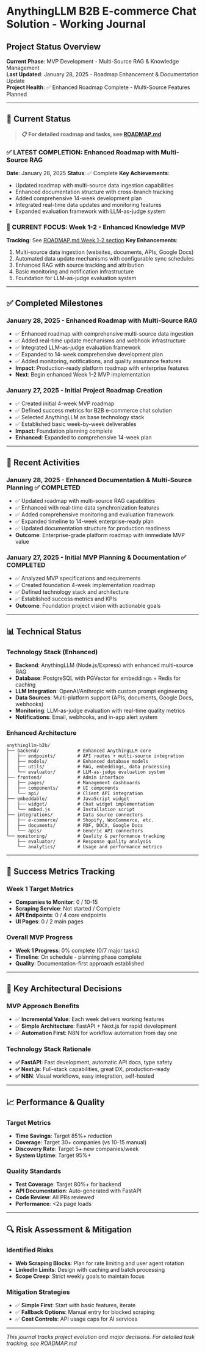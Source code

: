 # AnythingLLM B2B E-commerce Chat Solution - Working Journal

## Project Status Overview

**Current Phase**: MVP Development - Multi-Source RAG & Knowledge Management  
**Last Updated**: January 28, 2025 - Roadmap Enhancement & Documentation Update  
**Project Health**: ✅ Enhanced Roadmap Complete - Multi-Source Features Planned

---

## 🎯 Current Status

> **📋 For detailed roadmap and tasks, see [ROADMAP.md](ROADMAP.md)**

### ✅ LATEST COMPLETION: Enhanced Roadmap with Multi-Source RAG  
**Date**: January 28, 2025
**Status**: ✅ Complete
**Key Achievements**:
- Updated roadmap with multi-source data ingestion capabilities
- Enhanced documentation structure with cross-branch tracking
- Added comprehensive 14-week development plan
- Integrated real-time data updates and monitoring features
- Expanded evaluation framework with LLM-as-judge system

### 🎯 CURRENT FOCUS: Week 1-2 - Enhanced Knowledge MVP
**Tracking**: See [ROADMAP.md Week 1-2 section](ROADMAP.md#week-1-2-mvp-for-internal-testing-days-1-14)
**Key Enhancements**:
1. Multi-source data ingestion (websites, documents, APIs, Google Docs)
2. Automated data update mechanisms with configurable sync schedules
3. Enhanced RAG with source tracking and attribution
4. Basic monitoring and notification infrastructure
5. Foundation for LLM-as-judge evaluation system

---

## ✅ Completed Milestones

### January 28, 2025 - Enhanced Roadmap with Multi-Source RAG
- ✅ Enhanced roadmap with comprehensive multi-source data ingestion
- ✅ Added real-time update mechanisms and webhook infrastructure
- ✅ Integrated LLM-as-judge evaluation framework
- ✅ Expanded to 14-week comprehensive development plan
- ✅ Added monitoring, notifications, and quality assurance features
- **Impact**: Production-ready platform roadmap with enterprise features
- **Next**: Begin enhanced Week 1-2 MVP implementation

### January 27, 2025 - Initial Project Roadmap Creation
- ✅ Created initial 4-week MVP roadmap
- ✅ Defined success metrics for B2B e-commerce chat solution
- ✅ Selected AnythingLLM as base technology stack
- ✅ Established basic week-by-week deliverables
- **Impact**: Foundation planning complete
- **Enhanced**: Expanded to comprehensive 14-week plan

---

## 🔄 Recent Activities

### January 28, 2025 - Enhanced Documentation & Multi-Source Planning ✅ COMPLETED
- ✅ Updated roadmap with multi-source RAG capabilities
- ✅ Enhanced with real-time data synchronization features
- ✅ Added comprehensive monitoring and evaluation framework
- ✅ Expanded timeline to 14-week enterprise-ready plan
- ✅ Updated documentation structure for production readiness
- **Outcome**: Enterprise-grade platform roadmap with immediate MVP value

### January 27, 2025 - Initial MVP Planning & Documentation ✅ COMPLETED
- ✅ Analyzed MVP specifications and requirements
- ✅ Created foundation 4-week implementation roadmap
- ✅ Defined technology stack and architecture
- ✅ Established success metrics and KPIs
- **Outcome**: Foundation project vision with actionable goals

---

## 📊 Technical Status

### Technology Stack (Enhanced)
- **Backend**: AnythingLLM (Node.js/Express) with enhanced multi-source RAG
- **Database**: PostgreSQL with PGVector for embeddings + Redis for caching
- **LLM Integration**: OpenAI/Anthropic with custom prompt engineering
- **Data Sources**: Multi-platform support (APIs, documents, Google Docs, webhooks)
- **Monitoring**: LLM-as-judge evaluation with real-time quality metrics
- **Notifications**: Email, webhooks, and in-app alert system

### Enhanced Architecture
```
anythingllm-b2b/
├── backend/              # Enhanced AnythingLLM core
│   ├── endpoints/        # API routes + multi-source integration
│   ├── models/           # Enhanced database models
│   ├── utils/            # RAG, embeddings, data processing
│   └── evaluator/        # LLM-as-judge evaluation system
├── frontend/             # Admin interface
│   ├── pages/            # Management dashboards
│   ├── components/       # UI components
│   └── api/              # Client API integration
├── embeddable/           # JavaScript widget
│   ├── widget/           # Chat widget implementation
│   └── embed.js          # Installation script
├── integrations/         # Data source connectors
│   ├── e-commerce/       # Shopify, WooCommerce, etc.
│   ├── documents/        # PDF, DOCX, Google Docs
│   └── apis/             # Generic API connectors
└── monitoring/           # Quality & performance tracking
    ├── evaluator/        # Response quality analysis
    └── analytics/        # Usage and performance metrics
```

---

## 🎯 Success Metrics Tracking

### Week 1 Target Metrics
- **Companies to Monitor**: 0 / 10-15
- **Scraping Service**: Not started / Complete
- **API Endpoints**: 0 / 4 core endpoints
- **UI Pages**: 0 / 2 main pages

### Overall MVP Progress
- **Week 1 Progress**: 0% complete (0/7 major tasks)
- **Timeline**: On schedule - planning phase complete
- **Quality**: Documentation-first approach established

---

## 🚀 Key Architectural Decisions

### MVP Approach Benefits
- ✅ **Incremental Value**: Each week delivers working features
- ✅ **Simple Architecture**: FastAPI + Next.js for rapid development
- ✅ **Automation First**: N8N for workflow automation from day one

### Technology Stack Rationale
- **✅ FastAPI**: Fast development, automatic API docs, type safety
- **✅ Next.js**: Full-stack capabilities, great DX, production-ready
- **✅ N8N**: Visual workflows, easy integration, self-hosted

---

## 📈 Performance & Quality

### Target Metrics
- **Time Savings**: Target 85%+ reduction
- **Coverage**: Target 30+ companies (vs 10-15 manual)
- **Discovery Rate**: Target 5+ new companies/week
- **System Uptime**: Target 95%+

### Quality Standards
- **Test Coverage**: Target 80%+ for backend
- **API Documentation**: Auto-generated with FastAPI
- **Code Review**: All PRs reviewed
- **Performance**: <2s page loads

---

## 🔍 Risk Assessment & Mitigation

### Identified Risks
- **Web Scraping Blocks**: Plan for rate limiting and user agent rotation
- **LinkedIn Limits**: Design with caching and batch processing
- **Scope Creep**: Strict weekly goals to maintain focus

### Mitigation Strategies
- ✅ **Simple First**: Start with basic features, iterate
- ✅ **Fallback Options**: Manual entry for blocked scraping
- ✅ **Cost Controls**: API usage caps for AI services

---

*This journal tracks project evolution and major decisions. For detailed task tracking, see ROADMAP.md*